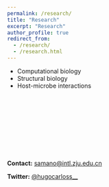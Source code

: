 ```yaml
---
permalink: /research/
title: "Research"
excerpt: "Research"
author_profile: true
redirect_from: 
  - /research/
  - /research.html
---
```


- Computational biology
- Structural biology
- Host-microbe interactions
  
&nbsp;  
&nbsp;  
&nbsp;  
&nbsp;  
&nbsp;  
&nbsp;  
&nbsp;  
&nbsp;  

**Contact:** [samano@intl.zju.edu.cn](mailto:samano@intl.zju.edu.cn)
  
**Twitter:** [@hugocarloss__](https://twitter.com/hugocarlos__)
